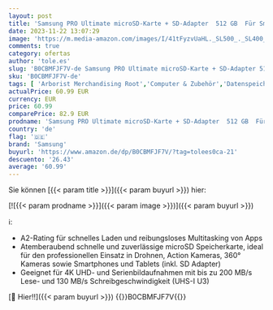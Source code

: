 ```yaml
---
layout: post
title: 'Samsung PRO Ultimate microSD-Karte + SD-Adapter  512 GB  Für Smartphones  Drohne und Action-Cam   UHS-I U3  200 MB/s Lesen  130 MB/s Schreiben  MB-MY512SA/WW'
date: 2023-11-22 13:07:29
image: 'https://m.media-amazon.com/images/I/41tFyzvUaHL._SL500_._SL400_.jpg'
comments: true
category: ofertas
author: 'tole.es'
slug: 'B0CBMFJF7V-de Samsung PRO Ultimate microSD-Karte + SD-Adapter 512 GB Für...'
sku: 'B0CBMFJF7V-de'
tags: [ 'Arborist Merchandising Root','Computer & Zubehör','Datenspeicher','Externe Datenspeicher','Micro SD Speicherkarten','Self Service','Special Features Stores','Speicherkarten','Speicherkarten & USB-Sticks','a4cbee59-f823-40fe-831a-7de64f655f6f_0','a4cbee59-f823-40fe-831a-7de64f655f6f_9901','samsung','🇩🇪', ]
actualPrice: 60.99 EUR
currency: EUR
price: 60.99
comparePrice: 82.9 EUR
prodname: 'Samsung PRO Ultimate microSD-Karte + SD-Adapter  512 GB  Für Smartphones  Drohne und Action-Cam   UHS-I U3  200 MB/s Lesen  130 MB/s Schreiben  MB-MY512SA/WW'
country: 'de'
flag: '🇩🇪'
brand: 'Samsung'
buyurl: 'https://www.amazon.de/dp/B0CBMFJF7V/?tag=tolees0ca-21'
descuento: '26.43'
average: '60.99'
---
```


Sie können [{{< param title >}}]({{< param buyurl >}}) hier:

[![{{< param prodname >}}]({{< param image >}})]({{< param buyurl >}})

ℹ️:

- A2-Rating für schnelles Laden und reibungsloses Multitasking von Apps
- Atemberaubend schnelle und zuverlässige microSD Speicherkarte, ideal für den professionellen Einsatz in Drohnen, Action Kameras, 360° Kameras sowie Smartphones und Tablets (inkl. SD Adapter)
- Geeignet für 4K UHD- und Serienbildaufnahmen mit bis zu 200 MB/s Lese- und 130 MB/s Schreibgeschwindigkeit (UHS-I U3)

[🛒 Hier!!]({{< param buyurl >}})
{{<world>}}B0CBMFJF7V{{</world>}}
